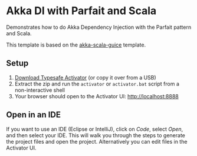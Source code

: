 Akka DI with Parfait and Scala
==============================

Demonstrates how to do Akka Dependency Injection with the Parfait pattern and Scala.

This template is based on the [akka-scala-guice](https://github.com/rocketraman/activator-akka-scala-guice) 
template.

Setup
-----

1. [Download Typesafe Activator](http://typesafe.com/platform/getstarted) (or copy it over from a USB)
2. Extract the zip and run the `activator` or `activator.bat` script from a non-interactive shell
3. Your browser should open to the Activator UI: [http://localhost:8888](http://localhost:8888)

Open in an IDE
--------------

If you want to use an IDE (Eclipse or IntelliJ), click on *Code*, select *Open*, and then select your IDE.
This will walk you through the steps to generate the project files and open the project. Alternatively you
can edit files in the Activator UI.
